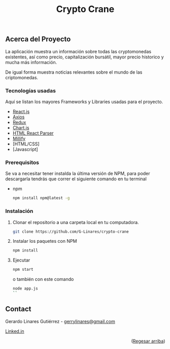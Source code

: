 <!-- PROJECT LOGO -->
<br />
<div align="center">
  
  <h1 align="center">Crypto Crane</h1>

</div>

<!-- TABLE OF CONTENTS -->
<br />

## Acerca del Proyecto

La aplicación muestra un información sobre todas las cryptomonedas existentes, así como precio, capitalización bursátil, mayor precio historico y mucha más información.

De igual forma muestra noticias relevantes sobre el mundo de las criptomonedas.

### Tecnologías usadas

Aquí se listan los mayores Frameworks y Libraries usadas para el proyecto.

* [React.js](https://reactjs.org/)
* [Axios](https://axios-http.com/docs/intro)
* [Redux](https://redux.js.org/)
* [Chart.js](https://www.chartjs.org/)
* [HTML React Parser](https://www.npmjs.com/package/html-react-parser)
* [Millify](https://www.npmjs.com/package/millify)
* [HTML/CSS]
* [Javascript]

### Prerequisitos

Se va a necesitar tener instalda la última versión de NPM, para poder descargarla tendrás que correr el siguiente comando en tu terminal

* npm
  ```sh
  npm install npm@latest -g
  ```

### Instalación

1. Clonar el repositorio a una carpeta local en tu computadora.
   ```sh
   git clone https://github.com/G-Linares/crypto-crane
   ```
2. Instalar los paquetes con NPM
   ```sh
   npm install
   ```
3. Ejecutar 
   ```sh
   npm start
   ```
   o también con este comando

   ```sh
   node app.js
   ``
## Contact

Gerardo Linares Gutiérrez - gerrylinares@gmail.com

[Linked.in](https://www.linkedin.com/in/gerardo-linares-6b1b07213/)

<p align="right">(<a href="#top">Regesar arriba</a>)</p>





